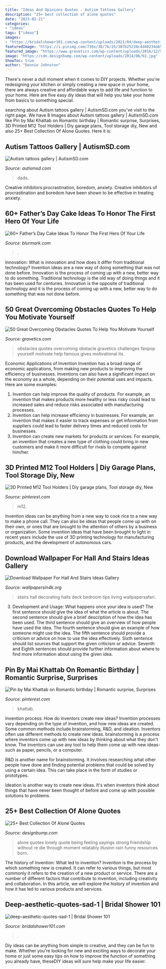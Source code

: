 ```yaml
---
title: "Ideas And Opinions Quotes - Autism Tattoos Gallery"
description: "25+ best collection of alone quotes"
date: "2023-02-21"
categories:
- "ideas"
tags: ["ideas"]
images:
- "https://bridalshower101.com/wp-content/uploads/2021/04/deep-aesthetic-quotes-sad-1-768x1152.png"
featuredImage: "https://i.pinimg.com/736x/38/7b/25/387b25238c4d40234ab54dcb0d29fc5c.jpg"
featured_image: "https://www.gravetics.com/wp-content/uploads/2016/12/Sometimes-life-gives-you-obstacles.jpg"
image: "https://cdn.designbump.com/wp-content/uploads/2014/06/92.jpg"
ShowToc: true
author: "Donnie Johnston"
---
```



There's never a dull moment when it comes to DIY projects. Whether you're redesigning your kitchen or simply creating a new space in your home, there are always creative and affordable ways to add life and function to your home. Here are five easy diy ideas that will help you take your home from basics to something special.

	

		
searching about Autism tattoos gallery | AutismSD.com you've visit to the right page. We have 8 Images about Autism tattoos gallery | AutismSD.com like Pin by Mai Khattab on Romantic birthday | Romantic surprise, Surprises, 3D Printed M12 Tool Holders | Diy garage plans, Tool storage diy, New and also 25+ Best Collection Of Alone Quotes. Here it is:
		
    
## Autism Tattoos Gallery | AutismSD.com

<img loading=lazy src="https://autismsd.com/wp-content/uploads/2014/01/Autism-Tribute.jpg" onerror="this.onerror=null;this.src='https://tse4.mm.bing.net/th?id=OIP.kB3KOER_HVZv2YCwN059rQHaLq&amp;pid=15.1';" alt="Autism tattoos gallery | AutismSD.com">

_Source: autismsd.com_

>dads. 

	

Creative inhibitors:procrastination, boredom, anxiety.
Creative inhibitors of procrastination and boredom have been shown to be effective in treating anxiety.

    
## 60+ Father’s Day Cake Ideas To Honor The First Hero Of Your Life

<img loading=lazy src="https://www.blurmark.com/wp-content/uploads/2017/05/Awesome-Cake-Idea.jpg" onerror="this.onerror=null;this.src='https://tse1.mm.bing.net/th?id=OIP.XKmEqGihg-tnqt3b0wJfbQHaJ4&amp;pid=15.1';" alt="60+ Father’s Day Cake Ideas To Honor The First Hero Of Your Life">

_Source: blurmark.com_

>. 

	

Innovation: What is innovation and how does it differ from traditional technology?
Invention ideas are a new way of doing something that was not done before. Innovation is the process of coming up with a new, better way to do something. Traditional technology is the old way of doing things and it has been used for centuries. Innovation is the opposite of traditional technology and it is the process of coming up with a new, better way to do something that was not done before.

    
## 50 Great Overcoming Obstacles Quotes To Help You Motivate Yourself

<img loading=lazy src="https://www.gravetics.com/wp-content/uploads/2016/12/Sometimes-life-gives-you-obstacles.jpg" onerror="this.onerror=null;this.src='https://tse1.mm.bing.net/th?id=OIP.9pZO9jMpZ61yQGKZnT32rwHaHa&amp;pid=15.1';" alt="50 Great Overcoming Obstacles Quotes To Help You Motivate Yourself">

_Source: gravetics.com_

>obstacles quotes overcoming obstacle gravetics challenges fanpop yourself motivate help famous gives motivational its. 

	

Economic Applications of Invention
Invention has a broad range of economic applications, from making new products to improving the efficiency of businesses. Inventions can also have a significant impact on the economy as a whole, depending on their potential uses and impacts. Here are some examples: 
1. Invention can help improve the quality of products. For example, an invention that makes products more healthy or less risky could lead to increased sales and reduce risks associated with manufacturing processes. 
2. Invention can help increase efficiency in businesses. For example, an invention that makes it easier to track expenses or get information from suppliers could lead to faster delivery times and reduced costs for businesses. 
3. Invention can create new markets for products or services. For example, an invention that creates a new type of clothing could bring in new customers and make it more difficult for rivals to compete against him/her.

    
## 3D Printed M12 Tool Holders | Diy Garage Plans, Tool Storage Diy, New

<img loading=lazy src="https://i.pinimg.com/736x/38/7b/25/387b25238c4d40234ab54dcb0d29fc5c.jpg" onerror="this.onerror=null;this.src='https://tse4.mm.bing.net/th?id=OIP.otLJRP4_aiBaX2NMSbqkIAHaJ3&amp;pid=15.1';" alt="3D Printed M12 Tool Holders | Diy garage plans, Tool storage diy, New">

_Source: pinterest.com_

>m12. 

	

Invention ideas can be anything from a new way to cook rice to a new way to make a phone call. They can also be ideas that people come up with on their own, or ones that are brought to the attention of others by a business or organization. Some invention ideas that have been brought to light in recent years include the use of 3D printing technology for manufacturing products, and the development of autonomous cars.

    
## Download Wallpaper For Hall And Stairs Ideas Gallery

<img loading=lazy src="https://www.wallpapersin4k.org/wp-content/uploads/2017/04/Wallpaper-For-Hall-And-Stairs-Ideas-5.jpg" onerror="this.onerror=null;this.src='https://tse3.mm.bing.net/th?id=OIP.tqmHffp49QYPmv7BQJ1EXQHaLH&amp;pid=15.1';" alt="Download Wallpaper For Hall And Stairs Ideas Gallery">

_Source: wallpapersin4k.org_

>stairs hall decorating halls deck bedroom tips living wallpapersafari. 

	

3. Development and Usage: What happens once your idea is used?
The first sentence should give the idea of what the article is about. The second sentence should give a brief description of how the idea has been used. The third sentence should give an overview of how people have used the idea. The fourth sentence should give an example of how someone might use the idea. The fifth sentence should provide a criticism or advice on how to use the idea effectively. Sixth sentence should list sources that support the given criticism or advice. Seventh and Eighth sentences should provide further information about where to find more information about using the given idea.

    
## Pin By Mai Khattab On Romantic Birthday | Romantic Surprise, Surprises

<img loading=lazy src="https://i.pinimg.com/736x/61/37/f2/6137f2c9a5191325fa1067e675ad0d77.jpg" onerror="this.onerror=null;this.src='https://tse4.mm.bing.net/th?id=OIP.cOI_nK-ueFUYaTUlcA6sMgHaNK&amp;pid=15.1';" alt="Pin by Mai Khattab on Romantic birthday | Romantic surprise, Surprises">

_Source: pinterest.com_

>khattab. 

	

Invention process: How do inventors create new ideas?
Invention processes vary depending on the type of invention, and how new ideas are created. Some common methods include brainstorming, R&D, and ideation. Inventors often use different methods to create new ideas.
 brainstorming is a process where inventors come up with new ideas by thinking about what they don't know. The inventors can use any tool to help them come up with new ideas- such as paper, pencils, or a computer.

R&D is another name for brainstorming. It involves researching what other people have done and finding potential problems that could be solved by using a certain idea. This can take place in the form of studies or prototypes.

Ideation is another way to create new ideas. It's when inventors think about things that have never been thought of before and come up with possible solutions to problems.

    
## 25+ Best Collection Of Alone Quotes

<img loading=lazy src="https://cdn.designbump.com/wp-content/uploads/2014/06/92.jpg" onerror="this.onerror=null;this.src='https://tse4.mm.bing.net/th?id=OIP.lfz_lxMiz4GgJabkYHRQuwHaLG&amp;pid=15.1';" alt="25+ Best Collection Of Alone Quotes">

_Source: designbump.com_

>alone quotes lonely quote being feeling sayings strong friendship without re die through moment relatably illusion rain funny resources born. 

	

The history of Invention: What led to invention?
Invention is the process by which something new is created. It can refer to various things, but most commonly it refers to the creation of a new product or service. There are a number of different factors that contribute to invention, including creativity and collaboration. In this article, we will explore the history of invention and how it has led to various products and services.

    
## Deep-aesthetic-quotes-sad-1 | Bridal Shower 101

<img loading=lazy src="https://bridalshower101.com/wp-content/uploads/2021/04/deep-aesthetic-quotes-sad-1-768x1152.png" onerror="this.onerror=null;this.src='https://tse2.mm.bing.net/th?id=OIP.D7RYNoXncnysdfKR4M50JQHaLH&amp;pid=15.1';" alt="deep-aesthetic-quotes-sad-1 | Bridal Shower 101">

_Source: bridalshower101.com_

>. 

	

Diy ideas can be anything from simple to creative, and they can be fun to make. Whether you're looking for new and exciting ways to decorate your home or just some easy tips on how to improve the function of something you already have, theseDIY ideas will sure help make your life easier.

